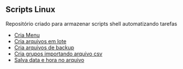 <h2>Scripts Linux</h2>
<p>Repositório criado para armazenar scripts shell automatizando tarefas</p>
<ul>
  <li><a href="https://github.com/RodolfoGueiros/scripts-linux/blob/master/menu_teste.sh">Cria Menu</a></li>
  <li><a href="https://github.com/RodolfoGueiros/scripts-linux/blob/master/cria_lotes_arquivo.sh">Cria arquivos em lote</a></li>
  <li><a href="https://github.com/RodolfoGueiros/scripts-linux/blob/master/cria_arquivo_backup.sh">Cria arquivos de backup</a></li>
  <li><a href="https://github.com/RodolfoGueiros/scripts-linux/tree/master/cria-grupo-csv">Cria grupos importando arquivo csv</li>
  <li><a href="https://github.com/RodolfoGueiros/scripts-linux/blob/master/salva_data_hora.sh">Salva data e hora no arquivo</li>
</ul>  
